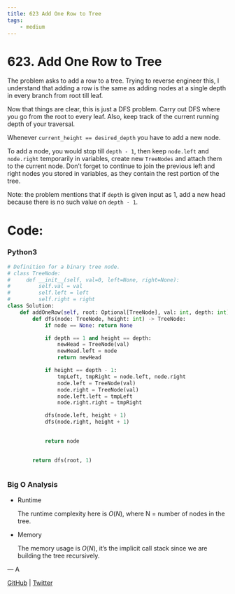 ```yaml
---
title: 623 Add One Row to Tree
tags:
    - medium
---
```



# 623. Add One Row to Tree

The problem asks to add a row to a tree. Trying to reverse engineer this, I understand that adding a row is the same as adding nodes at a single depth in every branch from root till leaf.

Now that things are clear, this is just a DFS problem. Carry out DFS where you go from the root to every leaf. Also, keep track of the current running depth of your traversal.

Whenever `current_height == desired_depth` you have to add a new node.

To add a node, you would stop till `depth - 1`, then keep `node.left` and `node.right` temporarily in variables, create new `TreeNodes` and attach them to the current node. Don’t forget to continue to join the previous left and right nodes you stored in variables, as they contain the rest portion of the tree.

Note: the problem mentions that if `depth` is given input as 1, add a new head because there is no such value on `depth - 1`.

# Code:

### Python3

```python
# Definition for a binary tree node.
# class TreeNode:
#     def __init__(self, val=0, left=None, right=None):
#         self.val = val
#         self.left = left
#         self.right = right
class Solution:
    def addOneRow(self, root: Optional[TreeNode], val: int, depth: int) -> Optional[TreeNode]:
        def dfs(node: TreeNode, height: int) -> TreeNode:
            if node == None: return None

            if depth == 1 and height == depth:
                newHead = TreeNode(val)
                newHead.left = node
                return newHead

            if height == depth - 1:
                tmpLeft, tmpRight = node.left, node.right
                node.left = TreeNode(val)
                node.right = TreeNode(val)
                node.left.left = tmpLeft
                node.right.right = tmpRight

            dfs(node.left, height + 1)
            dfs(node.right, height + 1)

            
            return node

        
        return dfs(root, 1)
        
```

### Big O Analysis

- Runtime
    
    The runtime complexity here is $O(N)$, where N = number of nodes in the tree. 
    
- Memory
    
    The memory usage is $O(N)$, it’s the implicit call stack since we are building the tree recursively.
    

— A

[GitHub](https://github.com/AtharvaKamble) | [Twitter](https://twitter.com/AtharvaKamble07)